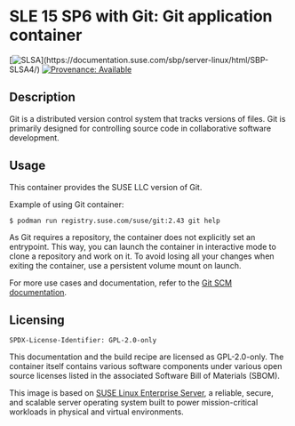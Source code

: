 # SLE 15 SP6 with Git: Git application container
[![SLSA](https://img.shields.io/badge/SLSA_(v1.0)-Build_L3-Green)](https://documentation.suse.com/sbp/server-linux/html/SBP-SLSA4/)
[![Provenance: Available](https://img.shields.io/badge/Provenance-Available-Green)](https://documentation.suse.com/container/all/html/Container-guide/index.html#container-verify)


## Description

Git is a distributed version control system that tracks
versions of files. Git is primarily designed for controlling source code in collaborative software development.


## Usage

This container provides the SUSE LLC version of Git.

Example of using Git container:

```ShellSession
$ podman run registry.suse.com/suse/git:2.43 git help
```

As Git requires a repository, the container
does not explicitly set an entrypoint. This way, you can launch the container in
interactive mode to clone a repository and work on it. To avoid losing all your changes when exiting the container, use a persistent volume mount on launch.

For more use cases and documentation, refer to the
[Git SCM documentation](https://git-scm.com/doc).


## Licensing

`SPDX-License-Identifier: GPL-2.0-only`

This documentation and the build recipe are licensed as GPL-2.0-only.
The container itself contains various software components under various open source licenses listed in the associated
Software Bill of Materials (SBOM).

This image is based on [SUSE Linux Enterprise Server](https://www.suse.com/products/server/), a reliable,
secure, and scalable server operating system built to power mission-critical workloads in physical and virtual environments.
